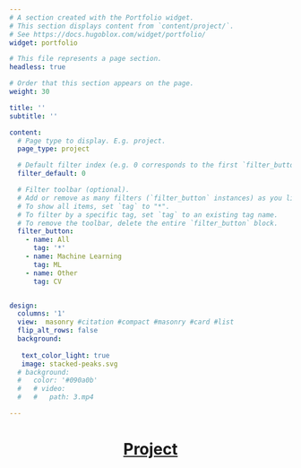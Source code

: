 ```yaml
---
# A section created with the Portfolio widget.
# This section displays content from `content/project/`.
# See https://docs.hugoblox.com/widget/portfolio/
widget: portfolio

# This file represents a page section.
headless: true

# Order that this section appears on the page.
weight: 30

title: ''
subtitle: ''

content:
  # Page type to display. E.g. project.
  page_type: project

  # Default filter index (e.g. 0 corresponds to the first `filter_button` instance below).
  filter_default: 0

  # Filter toolbar (optional).
  # Add or remove as many filters (`filter_button` instances) as you like.
  # To show all items, set `tag` to "*".
  # To filter by a specific tag, set `tag` to an existing tag name.
  # To remove the toolbar, delete the entire `filter_button` block.
  filter_button:
    - name: All
      tag: '*'
    - name: Machine Learning
      tag: ML
    - name: Other
      tag: CV


design:
  columns: '1'
  view:  masonry #citation #compact #masonry #card #list
  flip_alt_rows: false
  background:
   
   text_color_light: true
   image: stacked-peaks.svg 
  # background:
  #   color: '#090a0b'
  #   # video:
  #   #   path: 3.mp4

---
```

<!DOCTYPE html>
<html lang="en">
<head>
    <meta charset="UTF-8">
    <meta name="viewport" content="width=device-width, initial-scale=1.0">
    <title>Rainbow Text Animation</title>
    <style>
        @keyframes rgb {
            0% { color: red; }
            15% { color: orange; }
            30% { color: yellow; }
            37% { color: yellowgreen; }
            45% { color: green; }
            53% { color: cyan; }
            60% { color: blue; }
            75% { color: navy; }
            90% { color: purple; }
            99% { color: hotpink; }
            100% { color: red; }
        }
        #project {
            animation: rgb 3s linear infinite;
        }
        h1 {
            text-align: center;
        }
    </style>
</head>
<body>
    <h1><span id="project"><a href="project">Project</a></span></h1>
</body>
</html>
